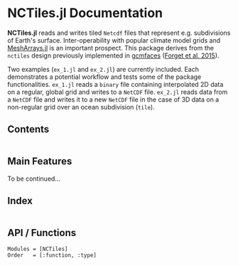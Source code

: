 # NCTiles.jl Documentation

**NCTiles.jl** reads and writes tiled `Netcdf` files that represent e.g. subdivisions of Earth's surface. Inter-operability with popular climate model grids and [MeshArrays.jl](https://github.com/gaelforget/MeshArrays.jl) is an important prospect. This package derives from the `nctiles` design previously implemented in [gcmfaces](https://github.com/gaelforget/gcmfaces) ([Forget et al. 2015](https://doi.org/10.5194/gmd-8-3071-2015>)).

Two examples (`ex_1.jl` and `ex_2.jl`) are currently included. Each demonstrates a potential workflow and tests some of the package functionalities. `ex_1.jl` reads a `binary` file containing interpolated 2D data on a regular, global grid and writes to a `NetCDF` file. `ex_2.jl` reads data from a `NetCDF` file and writes it to a new `NetCDF` file in the case of 3D data on a non-regular grid over an ocean subdivision (`tile`).

## Contents

```@contents
```

## Main Features

To be continued...

## Index

```@index
```

## API / Functions

```@autodocs
Modules = [NCTiles]
Order   = [:function, :type]
```
